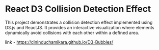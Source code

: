 # React D3 Collision Detection Effect

This project demonstrates a collision detection effect implemented using D3.js and ReactJS. It provides an interactive visualization where elements dynamically avoid collisions with each other within a defined area.

link - https://dininduchamikara.github.io/D3-Bubbles/
